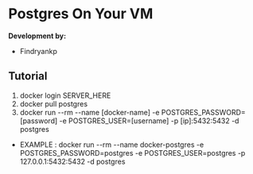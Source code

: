 # Postgres On Your VM
**Development by:** 
- Findryankp

## Tutorial
1. docker login SERVER_HERE
2. docker pull postgres
3. docker run --rm --name [docker-name] -e POSTGRES_PASSWORD=[password] -e POSTGRES_USER=[username] -p [ip]:5432:5432 -d postgres

* EXAMPLE : 
docker run --rm --name docker-postgres -e POSTGRES_PASSWORD=postgres -e POSTGRES_USER=postgres -p 127.0.0.1:5432:5432 -d postgres